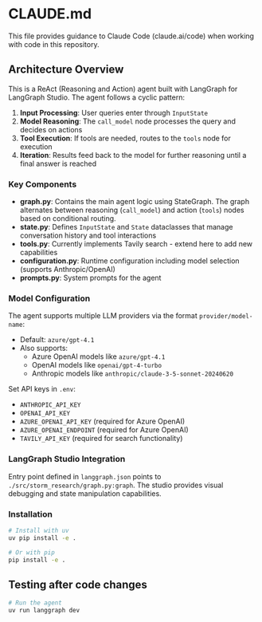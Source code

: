 # CLAUDE.md

This file provides guidance to Claude Code (claude.ai/code) when working with code in this repository.

## Architecture Overview

This is a ReAct (Reasoning and Action) agent built with LangGraph for LangGraph Studio. The agent follows a cyclic pattern:

1. **Input Processing**: User queries enter through `InputState` 
2. **Model Reasoning**: The `call_model` node processes the query and decides on actions
3. **Tool Execution**: If tools are needed, routes to the `tools` node for execution
4. **Iteration**: Results feed back to the model for further reasoning until a final answer is reached

### Key Components

- **graph.py**: Contains the main agent logic using StateGraph. The graph alternates between reasoning (`call_model`) and action (`tools`) nodes based on conditional routing.
- **state.py**: Defines `InputState` and `State` dataclasses that manage conversation history and tool interactions
- **tools.py**: Currently implements Tavily search - extend here to add new capabilities
- **configuration.py**: Runtime configuration including model selection (supports Anthropic/OpenAI)
- **prompts.py**: System prompts for the agent

### Model Configuration

The agent supports multiple LLM providers via the format `provider/model-name`:
- Default: `azure/gpt-4.1`
- Also supports:
  - Azure OpenAI models like `azure/gpt-4.1`
  - OpenAI models like `openai/gpt-4-turbo`
  - Anthropic models like `anthropic/claude-3-5-sonnet-20240620`

Set API keys in `.env`:
- `ANTHROPIC_API_KEY`
- `OPENAI_API_KEY`
- `AZURE_OPENAI_API_KEY` (required for Azure OpenAI)
- `AZURE_OPENAI_ENDPOINT` (required for Azure OpenAI)
- `TAVILY_API_KEY` (required for search functionality)

### LangGraph Studio Integration

Entry point defined in `langgraph.json` points to `./src/storm_research/graph.py:graph`. The studio provides visual debugging and state manipulation capabilities.

### Installation

```bash
# Install with uv
uv pip install -e .

# Or with pip
pip install -e .
```

## Testing after code changes

```bash
# Run the agent
uv run langgraph dev
```